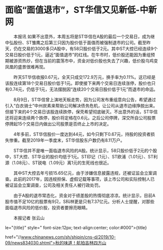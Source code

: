 # 面临“面值退市”，ST华信又见新低-中新网

　　本报讯 如果不出意外，本周五将是ST华信在A股的最后一个交易日，成为继中弘股份、ST雏鹰之后第三只因为股价低于面值而被强制退市的公司。截至昨天，仍在交易的3000多只A股中，有58只股价低于2元。其中ST大控已经连续9个交易日股价低于1元，逼近“面值退市”的红线。在牛市时，低价股还能因为重组预期被游资热炒，但在当前的震荡市中，资金对低价股也失去了兴趣，低价股乌鸡变凤凰的盛景很难再现。

　　昨天ST华信收报0.67元，全天只成交172.9万元，换手率为0.11%。这已经是该股连续第18个交易日股价低于1元。即使接下来两个交易日连续涨停，股价也只有0.74元，仍低于1元，无法摆脱因“连续20个交易日股价低于1元”而退市的命运。

　　8月9日，ST华信曾上演地天板走势，因为公司发布重组意向公告，希望通过引入“白衣骑士”中州炭素来帮助公司解决债务危机，让公司从退市边缘挣脱出来。但接下来的4个交易日该股连续跌停，保壳希望彻底破灭。不出意外的话，ST华信还将迎来连续两个跌停，股价将定格在0.6元。之后公司停牌，深交所自公司股票停牌起15个交易日内做出公司股票是否终止上市的决定。

　　4年多前，ST华信股价一度达到44元，如今只剩下0.67元，持股的投资者损失惨重。截至2019年一季度末，ST华信股东户数仍有8.11万户。

　　ST华信并不是唯一面临退市风险的A股。统计显示，58只股价低于2元的个股中，ST大控、ST华业的股价均低于1元。ST印记（1元）、ST欧浦（1.01元）、ST利源（1.08元）、ST锐电（1.09元）离1元的生死线也很近。

　　其中ST大控去年亏损15.65亿元，由于涉嫌信息披露违规，还被证监会立案调查。此前的2017年，因违规担保、虚假记载等事项，该上市公司和实际控制人已被证监会立案调查，公司及相关责任人被行政处罚。

　　由于A股的退市常态化，资金对于绩差股的热情彻底凉凉。统计显示，目前A股市值不足10亿的股票有9只，S科林更是只有7.37亿元。分析人士提醒，对那些面临退市风险的低价股，投资者要擦亮眼睛。

　　本报记者 张云山 

le="{title}" style=" font-size:12px; text-align:center; color:#000">{title}

href="//www.chinanews.com/sh/shipin/cns-d/2019/10-09/news834030.shtml">秋的味道！航拍吉林四方山
